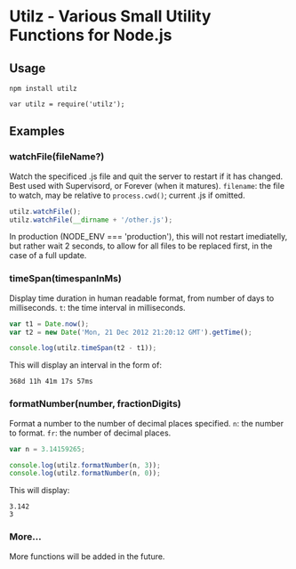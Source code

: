 # Utilz - Various Small Utility Functions for Node.js

## Usage

	npm install utilz
	
	var utilz = require('utilz');

## Examples

### watchFile(fileName?)

Watch the specificed .js file and quit the server to restart if it has changed.
Best used with Supervisord, or Forever (when it matures).
`filename`: the file to watch, may be relative to `process.cwd()`; current .js if omitted.

```js
utilz.watchFile();
utilz.watchFile(__dirname + '/other.js');
```

In production (NODE_ENV === 'production'), this will not restart imediatelly, but rather wait 2 seconds, to allow for all files to be replaced first, in the case of a full update.


### timeSpan(timespanInMs)

Display time duration in human readable format, from number of days to milliseconds.
`t`: the time interval in milliseconds.

```js
var t1 = Date.now();
var t2 = new Date('Mon, 21 Dec 2012 21:20:12 GMT').getTime();

console.log(utilz.timeSpan(t2 - t1));
```

This will display an interval in the form of:

	368d 11h 41m 17s 57ms


### formatNumber(number, fractionDigits)

Format a number to the number of decimal places specified.
`n`: the number to format.
`fr`: the number of decimal places.

```js
var n = 3.14159265;

console.log(utilz.formatNumber(n, 3));
console.log(utilz.formatNumber(n, 0));
```

This will display:

	3.142
	3


### More...

More functions will be added in the future.
